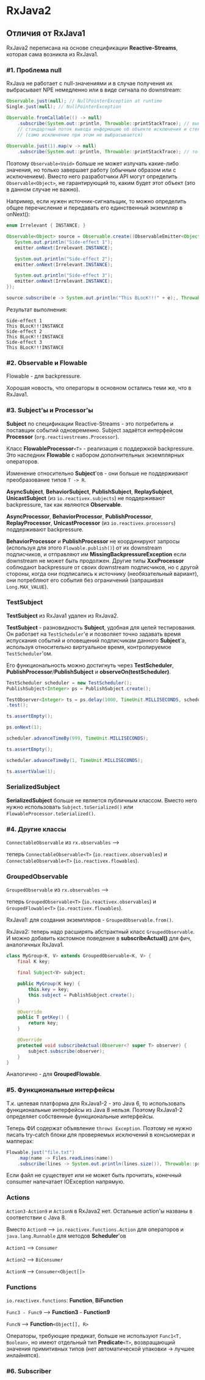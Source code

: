 # RxJava2

## Отличия от RxJava1

RxJava2 переписана на основе спецификации __Reactive-Streams__, которая сама возникла из RxJava1.

### #1. Проблема null

RxJava не работает с null-значениями и в случае получения их выбрасывает NPE немедленно или в виде сигнала по downstream:

```java
Observable.just(null); // NullPointerException at runtime
Single.just(null); // NullPointerException

Observable.fromCallable(() -> null)
    .subscribe(System.out::println, Throwable::printStackTrace); // выводит в 
	// стандартный поток вывода информацию об объекте исключения и стек вызовов
	// (само исключение при этом не выбрасывается)
	
Observable.just(1).map(v -> null)
    .subscribe(System.out::println, Throwable::printStackTrace); // то же самое
```

Поэтому `Observable<Void>` больше не может излучать какие-либо значения, но только завершает работу (обычным образом или с исключением). Вместо него разработчики API могут определить `Observable<Object>`, не гарантирующий то, каким будет этот объект (это в данном случае не важно).

Например, если нужен источник-сигнальщик, то можно определить общее перечисление и передавать его единственный экземпляр в onNext():

```java
enum Irrelevant { INSTANCE; }

Observable<Object> source = Observable.create((ObservableEmitter<Object> emitter) -> {
   System.out.println("Side-effect 1");
   emitter.onNext(Irrelevant.INSTANCE);

   System.out.println("Side-effect 2");
   emitter.onNext(Irrelevant.INSTANCE);

   System.out.println("Side-effect 3");
   emitter.onNext(Irrelevant.INSTANCE);
});

source.subscribe(e -> System.out.println("This BLocK!!!" + e);, Throwable::printStackTrace);
```

Результат выполнения:

```
Side-effect 1
This BLocK!!!INSTANCE
Side-effect 2
This BLocK!!!INSTANCE
Side-effect 3
This BLocK!!!INSTANCE
```

### #2. Observable и Flowable

Flowable - для backpressure.

Хорошая новость, что операторы в основном остались теми же, что в RxJava1.

### #3. Subject'ы и Processor'ы

__Subject__ по спецификации Reactive-Streams - это потребитель и поставщик событий одновременно. Subject задаётся интерфейсом __Processor__ (`org.reactivestreams.Processor`).

Класс __FlowableProcessor__`<T>` - реализация с поддержкой backpressure. Это наследник __Flowable__ с набором дополнительных экземплярных операторов. 
	
Изменение относительно __Subject__'ов - они больше не поддерживают преобразование типов `T -> R`.

__AsyncSubject__, __BehaviorSubject__, __PublishSubject__, __ReplaySubject__, __UnicastSubject__ (из `io.reactivex.subjects`) не поддерживают backpressure, так как являются __Observable__.

__AsyncProcessor__, __BehaviorProcessor__, __PublishProcessor__, __ReplayProcessor__, __UnicastProcessor__ (из `io.reactivex.processors`) поддерживают backpressure. 

__BehaviorProcessor__ и __PublishProcessor__ не координируют запросы (используя для этого `Flowable.publish()`) от их downstream подписчиков, и отправляют им __MissingBackpressureException__ если downstream не может быть продолжен. Другие типы __XxxProcessor__ соблюдают backpressure от своих downstream подписчиков, но с другой стороны, когда они подписались к источнику (необязательный вариант), они потребляют его события без ограничений (запрашивая `Long.MAX_VALUE`).

### TestSubject

__TestSubject__ из RxJava1 удален из RxJava2. 

__TestSubject__ - разновидность __Subject__, удобная для целей тестирования. Он работает на `TestScheduler`'е и позволяет точно задавать время испускания событий и оповещений подписчикам данного __Subject__'a, используя относительно виртуальное время, контролируемое `TestScheduler`'ом.

Его функциональность можно достигнуть через __TestScheduler__, __PublishProcessor__/__PublishSubject__ и __observeOn(testScheduler)__.

```java
TestScheduler scheduler = new TestScheduler();
PublishSubject<Integer> ps = PublishSubject.create();

TestObserver<Integer> ts = ps.delay(1000, TimeUnit.MILLISECONDS, scheduler)
.test();

ts.assertEmpty();

ps.onNext(1);

scheduler.advanceTimeBy(999, TimeUnit.MILLISECONDS);

ts.assertEmpty();

scheduler.advanceTimeBy(1, TimeUnit.MILLISECONDS);

ts.assertValue(1);
```

### SerializedSubject

__SerializedSubject__ больше не является публичным классом. Вместо него нужно использовать `Subject.toSerialized()` или `FlowableProcessor.toSerialized()`.

### #4. Другие классы

`ConnectableObservable` из `rx.observables` --> 

теперь `ConnectableObservable<T>` (`io.reactivex.observables`) и `ConnectableObservable<T>` (`io.reactivex.flowables`).
	
### GroupedObservable

`GroupedObservable` из `rx.observables` --> 

теперь `GroupedObservable<T>` (`io.reactivex.observables`) и `GroupedFlowable<T>` (`io.reactivex.flowables`).
	
RxJava1: для создания экземпляров - `GroupedObservable.from()`.

RxJava2: теперь надо расширять абстрактный класс `GroupedObservable`. И можно добавить кастомное поведение в __subscribeActual()__ для фич, аналогичных RxJava1.

```java
class MyGroup<K, V> extends GroupedObservable<K, V> {
    final K key;

    final Subject<V> subject;

    public MyGroup(K key) {
        this.key = key;
        this.subject = PublishSubject.create();
    }

    @Override
    public T getKey() {
        return key;
    }

    @Override
    protected void subscribeActual(Observer<? super T> observer) {
        subject.subscribe(observer);
    }
}
```

Аналогично - для __GroupedFlowable__.

### #5. Функциональные интерфейсы

Т.к. целевая платформа для RxJava1-2 - это Java 6, то использовать функциональные интерфейсы из Java 8 нельзя. Поэтому RxJava1-2 определяет собственные функциональные интерфейсы.

Теперь ФИ содержат объявление `throws Exception`. Поэтому не нужно писать try-catch блоки для проверяемых исключений в консьюмерах и мапперах:

```java
Flowable.just("file.txt")
    .map(name -> Files.readLines(name))
    .subscribe(lines -> System.out.println(lines.size()), Throwable::printStackTrace);
```

Если файл не существует или не может быть прочитать, конечный consumer напечатает IOException напрямую.

### Actions

`Action3-Action9` и `ActionN` в RxJava2 нет. Остальные action'ы названы в соответствии с Java 8.

Вместо `Action0` --> `io.reactivex.functions.Action` для операторов и `java.lang.Runnable` для методов __Scheduler__'ов

`Action1` --> `Consumer`

`Action2` --> `BiConsumer`

`ActionN` --> `Consumer<Object[]>`

### Functions

`io.reactivex.functions`: __Function__, __BiFunction__

`Func3 - Func9` --> __Function3__ - __Function9__

`FuncN` --> __Function__`<Object[], R>`

Операторы, требующие предикат, больше не используют `Func1<T, Boolean>`, но имеют отдельный тип __Predicate__`<T>`, возвращающий значения примитивных типов (нет автоматической упаковки -> лучшее инлайнятся).
	
### #6. Subscriber

